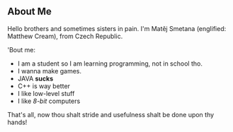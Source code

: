 About Me
---------------

Hello brothers and sometimes sisters in pain. I'm Matěj Smetana (englified: Matthew Cream), from Czech Republic.

'Bout me:
* I am a student so I am learning programming, not in school tho.
* I wanna make games.
* JAVA **sucks**
* C++ is way better
* I like low-level stuff
* I like *8-bit* computers

That's all, now thou shalt stride and usefulness shalt be done upon thy hands!

